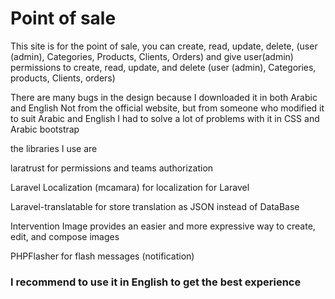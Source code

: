 
<link rel="stylesheet" href="https://www.w3schools.com/w3css/4/w3.css">

# Point of sale



This site is for the point of sale, you can create, read, update, delete, (user (admin), Categories, Products, Clients, Orders)
and give user(admin) permissions to create, read, update, and delete (user (admin), Categories, products, Clients, orders)

There are many bugs in the design because I downloaded it in both Arabic and English
Not from the official website, but from someone who modified it to suit Arabic and English
I had to solve a lot of problems with it in CSS and Arabic bootstrap

the libraries I use are

laratrust for permissions and teams authorization

Laravel Localization (mcamara) for localization for Laravel

Laravel-translatable for store translation as JSON instead of DataBase

Intervention Image provides an easier and more expressive way to create, edit, and compose images 

PHPFlasher for flash messages  (notification)


<div class="w3-panel w3-red">
  <h3>I recommend to use it in English to get the best experience</h3>

</div>
